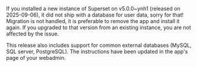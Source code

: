 If you installed a new instance of Superset on v5.0.0~ynh1 (released on 2025-09-06), it did not ship with a database for user data, sorry for that! Migration is not handled, it is preferable to remove the app and install it again.
If you upgraded to that version from an existing instance, you are not affected by the issue.

This release also includes support for common external databases (MySQL, SQL server, PostgreSQL). The instructions have been updated in the app's page of your webadmin.